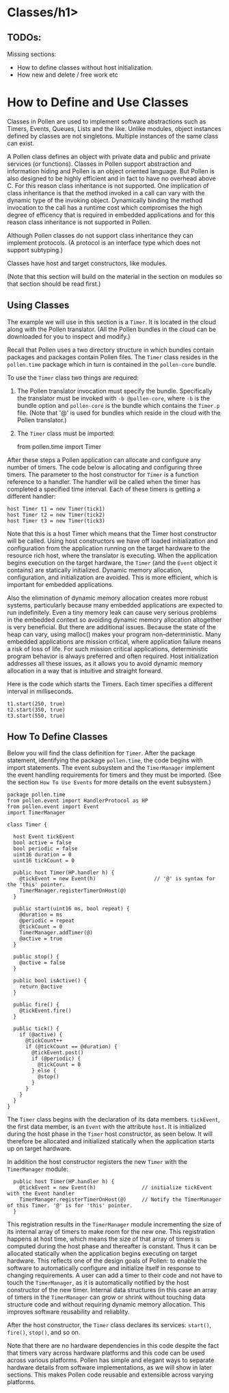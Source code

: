 <h1 id="classes" class="page-header" style="margin-top: 5px">Classes/h1>

TODOs:
---------
Missing sections:  

*  How to define classes without host initialization. 
*  How new and delete / free work etc


How to Define and Use Classes
=============================

Classes in Pollen are used to implement software abstractions such as Timers, Events, Queues, Lists and the like.  Unlike modules, object instances defined by classes are not singletons.  Multiple instances of the same class can exist. 

A Pollen class defines an object with private data and public and private services (or functions).  Classes in Pollen support abstraction and information hiding and Pollen is an object oriented language.  But Pollen is also designed to be highly efficient and in fact to have no overhead above C. For this reason class inheritance is not supported. One implication of class inheritance is that the method invoked in a call can vary with the dynamic type of the invoking object. Dynamically binding the method invocation to the call has a runtime cost which compromises the high degree of efficency that is required in embedded applications and for this reason class inheritance is not supported in Pollen. 

Although Pollen classes do not support class inheritance they can implement protocols. (A protocol is an interface type which does not support subtyping.) 

Classes have host and target constructors, like modules. 

(Note that this section will build on the material in the section on modules so that section should be read first.)

Using Classes
-------------

The example we will use in this section is a `Timer`. It is located in the cloud along with the Pollen translator. (All the Pollen bundles in the cloud can be downloaded for you to inspect and modify.)

Recall that Pollen uses a two directory structure in which bundles contain packages and packages contain Pollen files.  The `Timer` class resides in the `pollen.time` package which in turn is contained in the `pollen-core` bundle. 

To use the `Timer` class two things are required:

1. The Pollen translator invocation must specify the bundle. Specifically the translator  must be invoked with `-b @pollen-core`, where `-b` is the bundle option and `pollen-core` is the bundle which contains the `Timer.p` file. (Note that '@' is used for bundles which reside in the cloud with the Pollen translator.) 
2. The `Timer` class must be imported:

    from pollen.time import Timer  


After these steps a Pollen application can allocate and configure any number of timers.  The code below is allocating and configuring three timers. The parameter to the host constructor for `Timer` is a function reference to a handler. The handler will be called when the timer has completed a specified time interval. Each of these timers is getting a different handler:

    host Timer t1 = new Timer(tick1)
    host Timer t2 = new Timer(tick2)
    host Timer t3 = new Timer(tick3)

Note that this is a host Timer which means that the Timer host constructor will be called.  Using host constructors we have off loaded initialization and configuration from the application running on the target hardware to the resource rich host, where the translator is executing. When the application begins execution on the target hardware, the `Timer` (and the `Event` object it contains) are statically initialized. Dynamic memory allocation, configuration, and initialization are avoided. This is more efficient, which is important for embedded applications. 

Also the elimination of dynamic memory allocation creates more robust systems, particularly because many embedded applications are expected to run indefinitely. Even a tiny memory leak can cause very serious problems in the embedded context so avoiding dynamic memory allocation altogether is very beneficial. But there are additional issues. Because the state of the heap can vary, using malloc() makes your program non-deterministic.  Many embedded applications are mission critical, where application failure means a risk of loss of life. For such mission critical applications, deterministic program behavior is always preferred and often required. Host initialization addresses all these issues, as it allows you to avoid dynamic memory allocation in a way that is intuitive and straight forward. 

Here is the code which starts the Timers. Each timer specifies a different interval in milliseconds. 

    t1.start(250, true)
    t2.start(350, true)
    t3.start(550, true)

How To Define Classes
-----------

Below you will find the class definition for `Timer`. After the package statement, identifying the package `pollen.time`, the code begins with import statements. The event subsystem and the `TimerManager` implement the event handling requirements for timers and they must be imported. (See the section `How To Use Events` for more details on the event subsystem.)

    package pollen.time
    from pollen.event import HandlerProtocol as HP
    from pollen.event import Event
    import TimerManager
    
    class Timer {  
    
      host Event tickEvent
      bool active = false
      bool periodic = false
      uint16 duration = 0
      uint16 tickCount = 0
    
      public host Timer(HP.handler h) {   
        @tickEvent = new Event(h)                   // '@' is syntax for the 'this' pointer.
        TimerManager.registerTimerOnHost(@)
      }  
    
      public start(uint16 ms, bool repeat) {
        @duration = ms
        @periodic = repeat
        @tickCount = 0    
        TimerManager.addTimer(@)    
        @active = true
      }
    
      public stop() {      
        @active = false
      }
    
      public bool isActive() {
        return @active
      }
    
      public fire() {
        @tickEvent.fire()
      }
    
      public tick() {
        if (@active) {
          @tickCount++
          if (@tickCount == @duration) {
            @tickEvent.post()    
            if (@periodic) {
              @tickCount = 0
            } else {
              @stop()
            }
          }
        }
      }
    }

The `Timer` class begins with the declaration of its data members. `tickEvent`, the first data member, is an `Event` with the attribute `host`. It is initialized during the host phase in the `Timer` host constructor, as seen below. It will therefore be allocated and initialized statically when the application starts up on target hardware.

In addition the host constructor registers the new `Timer` with the `TimerManager` module: 

      public host Timer(HP.handler h) {   
        @tickEvent = new Event(h)               // initialize tickEvent with the Event handler
        TimerManager.registerTimerOnHost(@)     // Notify the TimerManager of this Timer. '@' is for 'this' pointer.
      }  

This registration results in the `TimerManager` module incrementing the size of its internal array of timers to make room for the new one. This registration happens at host time, which means the size of that array of timers is computed during the host phase and thereafter is constant. Thus it can be allocated statically when the application begins executing on target hardware.  This reflects one of the design goals of Pollen: to enable the software to automatically configure and initialize itself in response to changing requirements. A user can add a timer to their code and not have to touch the `TimerManager`, as it is automatically notified by the host constructor of the new timer. Internal data structures (in this case an array of timers in the `TimerManager` can grow or shrink without touching data structure code and without requiring dynamic memory allocation. This improves software reusability and reliablity.

After the host constructor, the `Timer` class declares its services: `start()`, `fire()`, `stop()`, and so on. 

Note that there are no hardware dependencies in this code despite the fact that timers vary across hardware platforms and this code can be used across various platforms. Pollen has simple and elegant ways to separate hardware details from software implementations, as we will show in later sections. This makes Pollen code reusable and extensible across varying platforms. 
